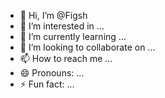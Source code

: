 - 👋 Hi, I’m @Figsh
- 👀 I’m interested in ...
- 🌱 I’m currently learning ...
- 💞️ I’m looking to collaborate on ...
- 📫 How to reach me ...
- 😄 Pronouns: ...
- ⚡ Fun fact: ...

<!---
Figsh/Figsh is a ✨ special ✨ repository because its `README.md` (this file) appears on your GitHub profile.
You can click the Preview link to take a look at your changes.
--->
